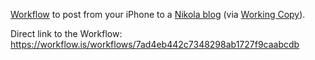 [Workflow](https://workflow.is/) to post from your iPhone to a [Nikola blog](https://getnikola.com/blog/) (via [Working Copy](https://workingcopyapp.com/)).

Direct link to the Workflow: https://workflow.is/workflows/7ad4eb442c7348298ab1727f9caabcdb